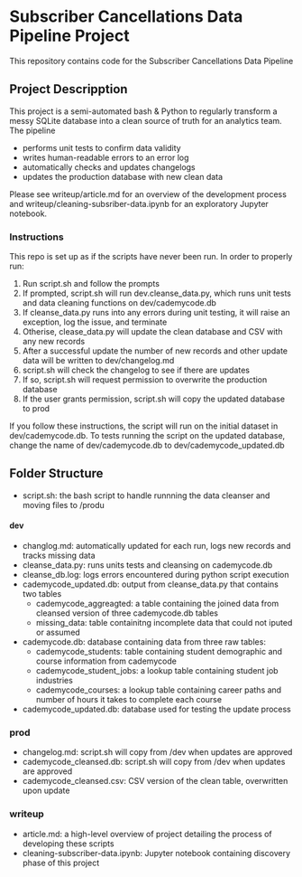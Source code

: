 # Subscriber Cancellations Data Pipeline Project

This repository contains code for the Subscriber Cancellations Data Pipeline

## Project Descripption
This project is a semi-automated bash & Python to regularly transform a messy SQLite database into a clean source of truth for an analytics team.
The pipeline
* performs unit tests to confirm data validity
* writes human-readable errors to an error log
* automatically checks and updates changelogs
* updates the production database with new clean data

Please see writeup/article.md for an overview of the development process and writeup/cleaning-subsriber-data.ipynb for an exploratory Jupyter notebook.

### Instructions
This repo is set up as if the scripts have never been run. In order to properly run:

1. Run script.sh and follow the prompts
2. If prompted, script.sh will run dev.cleanse_data.py, which runs unit tests and data cleaning functions on dev/cademycode.db
3. If cleanse_data.py runs into any errors during unit testing, it will raise an exception, log the issue, and terminate
4. Otherise, clease_data.py will update the clean database and CSV with any new records
5. After a successful update the number of new records and other update data will be written to dev/changelog.md
6. script.sh will check the changelog to see if there are updates
7. If so, script.sh will request permission to overwrite the production database
8. If the user grants permission, script.sh will copy the updated database to prod

If you follow these instructions, the script will run on the initial dataset in dev/cademycode.db. To tests running the script on the updated database, change the name of dev/cademycode.db to dev/cademycode_updated.db

## Folder Structure
* script.sh: the bash script to handle runnning the data cleanser and moving files to /produ

#### dev
* changlog.md: automatically updated for each run, logs new records and tracks missing data
* cleanse_data.py: runs units tests and cleansing on cademycode.db
* cleanse_db.log: logs errors encountered during python script execution
* cademycode_updated.db: output from cleanse_data.py that contains two tables
    * cademycode_aggreagted: a table containing the joined data from cleansed version of three cademycode.db tables
    * missing_data: table containitng incomplete data that could not iputed or assumed
* cademycode.db: database containing data from three raw tables:
    * cademycode_students: table containing student demographic and course information from cademycode
    * cademycode_student_jobs: a lookup table containing student job industries
    * cademycode_courses: a lookup table containing career paths and number of hours it takes to complete each course
* cademycode_updated.db: database used for testing the update process

### prod
* changelog.md: script.sh will copy from /dev when updates are approved
* cademycode_cleansed.db: script.sh will copy from /dev when updates are approved
* cademycode_cleansed.csv:  CSV version of the clean table, overwritten upon update

### writeup
* article.md: a high-level overview of project detailing the process of developing these scripts
* cleaning-subscriber-data.ipynb: Jupyter notebook containing discovery phase of this project

